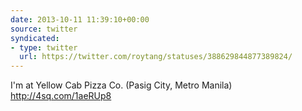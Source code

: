 ```yaml
---
date: 2013-10-11 11:39:10+00:00
source: twitter
syndicated:
- type: twitter
  url: https://twitter.com/roytang/statuses/388629844877389824/
---
```


I'm at Yellow Cab Pizza Co. (Pasig City, Metro Manila) http://4sq.com/1aeRUp8